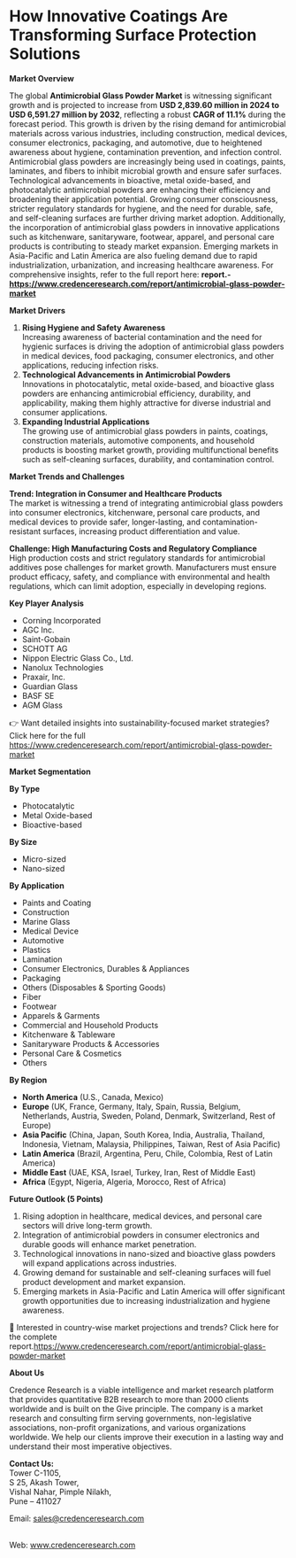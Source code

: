 # How Innovative Coatings Are Transforming Surface Protection Solutions


<p><strong>Market Overview</strong></p>
<p>The global <strong>Antimicrobial Glass Powder Market</strong> is witnessing significant growth and is projected to increase from <strong>USD 2,839.60 million in 2024 to USD 6,591.27 million by 2032</strong>, reflecting a robust <strong>CAGR of 11.1%</strong> during the forecast period. This growth is driven by the rising demand for antimicrobial materials across various industries, including construction, medical devices, consumer electronics, packaging, and automotive, due to heightened awareness about hygiene, contamination prevention, and infection control. Antimicrobial glass powders are increasingly being used in coatings, paints, laminates, and fibers to inhibit microbial growth and ensure safer surfaces. Technological advancements in bioactive, metal oxide-based, and photocatalytic antimicrobial powders are enhancing their efficiency and broadening their application potential. Growing consumer consciousness, stricter regulatory standards for hygiene, and the need for durable, safe, and self-cleaning surfaces are further driving market adoption. Additionally, the incorporation of antimicrobial glass powders in innovative applications such as kitchenware, sanitaryware, footwear, apparel, and personal care products is contributing to steady market expansion. Emerging markets in Asia-Pacific and Latin America are also fueling demand due to rapid industrialization, urbanization, and increasing healthcare awareness. For comprehensive insights, refer to the full report here: <strong>report.-<a href="https://www.credenceresearch.com/report/antimicrobial-glass-powder-market">https://www.credenceresearch.com/report/antimicrobial-glass-powder-market</a></strong></p>
<p><strong>Market Drivers</strong></p>
<ol>
<li><strong> Rising Hygiene and Safety Awareness</strong><br /> Increasing awareness of bacterial contamination and the need for hygienic surfaces is driving the adoption of antimicrobial glass powders in medical devices, food packaging, consumer electronics, and other applications, reducing infection risks.</li>
<li><strong> Technological Advancements in Antimicrobial Powders</strong><br /> Innovations in photocatalytic, metal oxide-based, and bioactive glass powders are enhancing antimicrobial efficiency, durability, and applicability, making them highly attractive for diverse industrial and consumer applications.</li>
<li><strong> Expanding Industrial Applications</strong><br /> The growing use of antimicrobial glass powders in paints, coatings, construction materials, automotive components, and household products is boosting market growth, providing multifunctional benefits such as self-cleaning surfaces, durability, and contamination control.</li>
</ol>
<p><strong>Market Trends and Challenges</strong></p>
<p><strong>Trend: Integration in Consumer and Healthcare Products</strong><br /> The market is witnessing a trend of integrating antimicrobial glass powders into consumer electronics, kitchenware, personal care products, and medical devices to provide safer, longer-lasting, and contamination-resistant surfaces, increasing product differentiation and value.</p>
<p><strong>Challenge: High Manufacturing Costs and Regulatory Compliance</strong><br /> High production costs and strict regulatory standards for antimicrobial additives pose challenges for market growth. Manufacturers must ensure product efficacy, safety, and compliance with environmental and health regulations, which can limit adoption, especially in developing regions.</p>
<p><strong>Key Player Analysis</strong></p>
<ul>
<li>Corning Incorporated</li>
<li>AGC Inc.</li>
<li>Saint-Gobain</li>
<li>SCHOTT AG</li>
<li>Nippon Electric Glass Co., Ltd.</li>
<li>Nanolux Technologies</li>
<li>Praxair, Inc.</li>
<li>Guardian Glass</li>
<li>BASF SE</li>
<li>AGM Glass</li>
</ul>
<p>👉 Want detailed insights into sustainability-focused market strategies? Click here for the full <a href="https://www.credenceresearch.com/report/antimicrobial-glass-powder-market">https://www.credenceresearch.com/report/antimicrobial-glass-powder-market</a></p>
<p><strong>Market Segmentation</strong></p>
<p><strong>By Type</strong></p>
<ul>
<li>Photocatalytic</li>
<li>Metal Oxide-based</li>
<li>Bioactive-based</li>
</ul>
<p><strong>By Size</strong></p>
<ul>
<li>Micro-sized</li>
<li>Nano-sized</li>
</ul>
<p><strong>By Application</strong></p>
<ul>
<li>Paints and Coating</li>
<li>Construction</li>
<li>Marine Glass</li>
<li>Medical Device</li>
<li>Automotive</li>
<li>Plastics</li>
<li>Lamination</li>
<li>Consumer Electronics, Durables &amp; Appliances</li>
<li>Packaging</li>
<li>Others (Disposables &amp; Sporting Goods)</li>
<li>Fiber</li>
<li>Footwear</li>
<li>Apparels &amp; Garments</li>
<li>Commercial and Household Products</li>
<li>Kitchenware &amp; Tableware</li>
<li>Sanitaryware Products &amp; Accessories</li>
<li>Personal Care &amp; Cosmetics</li>
<li>Others</li>
</ul>
<p><strong>By Region</strong></p>
<ul>
<li><strong>North America</strong> (U.S., Canada, Mexico)</li>
<li><strong>Europe</strong> (UK, France, Germany, Italy, Spain, Russia, Belgium, Netherlands, Austria, Sweden, Poland, Denmark, Switzerland, Rest of Europe)</li>
<li><strong>Asia Pacific</strong> (China, Japan, South Korea, India, Australia, Thailand, Indonesia, Vietnam, Malaysia, Philippines, Taiwan, Rest of Asia Pacific)</li>
<li><strong>Latin America</strong> (Brazil, Argentina, Peru, Chile, Colombia, Rest of Latin America)</li>
<li><strong>Middle East</strong> (UAE, KSA, Israel, Turkey, Iran, Rest of Middle East)</li>
<li><strong>Africa</strong> (Egypt, Nigeria, Algeria, Morocco, Rest of Africa)</li>
</ul>
<p><strong>Future Outlook (5 Points)</strong></p>
<ol>
<li>Rising adoption in healthcare, medical devices, and personal care sectors will drive long-term growth.</li>
<li>Integration of antimicrobial powders in consumer electronics and durable goods will enhance market penetration.</li>
<li>Technological innovations in nano-sized and bioactive glass powders will expand applications across industries.</li>
<li>Growing demand for sustainable and self-cleaning surfaces will fuel product development and market expansion.</li>
<li>Emerging markets in Asia-Pacific and Latin America will offer significant growth opportunities due to increasing industrialization and hygiene awareness.</li>
</ol>
<p>📌 Interested in country-wise market projections and trends? Click here for the complete report.<a href="https://www.credenceresearch.com/report/antimicrobial-glass-powder-market">https://www.credenceresearch.com/report/antimicrobial-glass-powder-market</a></p>
<p><strong>About Us</strong></p>
<p>Credence Research is a viable intelligence and market research platform that provides quantitative B2B research to more than 2000 clients worldwide and is built on the Give principle. The company is a market research and consulting firm serving governments, non-legislative associations, non-profit organizations, and various organizations worldwide. We help our clients improve their execution in a lasting way and understand their most imperative objectives.</p>
<p><strong>Contact Us:</strong><br /> Tower C-1105,<br /> S 25, Akash Tower,<br /> Vishal Nahar, Pimple Nilakh,<br /> Pune &ndash; 411027</p>
<p>Email: <a href="mailto:sales@credenceresearch.com">sales@credenceresearch.com</a></p>
<p><br /> Web: <a href="http://www.credenceresearch.com">www.credenceresearch.com</a></p>
